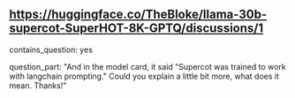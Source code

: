 ## https://huggingface.co/TheBloke/llama-30b-supercot-SuperHOT-8K-GPTQ/discussions/1

contains_question: yes

question_part: "And in the model card, it said "Supercot was trained to work with langchain prompting." Could you explain a little bit more, what does it mean. Thanks!"